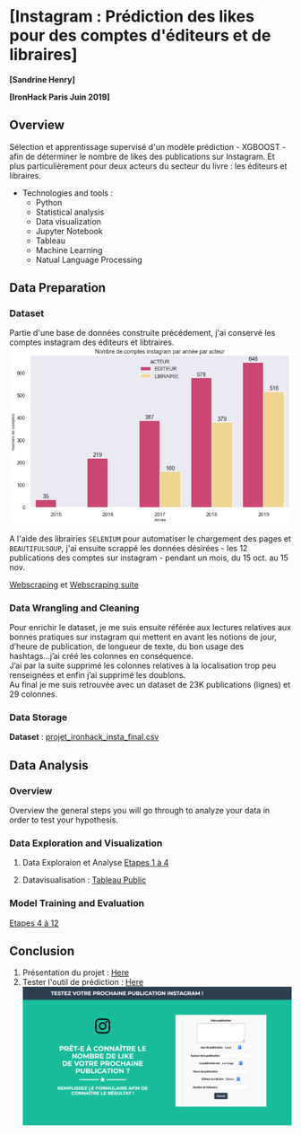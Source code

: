 # [Instagram : Prédiction des likes pour des comptes d'éditeurs et de libraires]

**[Sandrine Henry]**

**[IronHack Paris Juin 2019]**

## Overview

Sélection et apprentissage supervisé d'un modèle prédiction - XGBOOST - afin de déterminer le nombre de likes des publications sur Instagram. Et plus particulièrement pour deux acteurs du secteur du livre : les éditeurs et libraires.<br/>

* Technologies and tools :
	* Python
	* Statistical analysis
	* Data visualization
	* Jupyter Notebook
	* Tableau
	* Machine Learning
	* Natual Language Processing
    

## Data Preparation

### Dataset

Partie d'une base de données construite précédement, j'ai conservé les comptes instagram des éditeurs et libtraires. <br/>
![Editeurs_libraires_instagram](images/edi_lib_insta.png)

A l'aide des librairies `SELENIUM` pour automatiser le chargement des pages et `BEAUTIFULSOUP`, j'ai ensuite scrappé les données désirées - les 12 publications des comptes sur instagram - pendant un mois, du 15 oct. au 15 nov.

<a href="https://github.com/sandrineh/data-labs/blob/master/final-project/my-code/PROJET_FINAL_ETAPE_WEBSCRAPING.ipynb">Webscraping</a> et <a href="https://github.com/sandrineh/data-labs/blob/master/final-project/my-code/PROJET_FINAL_ETAPE_WEBSCRAPING_SUITE.ipynb">Webscraping suite</a>

### Data Wrangling and Cleaning

Pour enrichir le dataset, je me suis ensuite référée aux lectures relatives aux bonnes pratiques sur instagram qui mettent en avant les notions de jour, d’heure de publication, de longueur de texte, du bon usage des hashtags...j’ai créé les colonnes en conséquence. <br/>
J’ai par la suite supprimé les colonnes relatives à la localisation trop peu renseignées et enfin j’ai supprimé les doublons.
<br/>
Au final je me suis retrouvée avec un dataset de 23K publications (lignes) et 29 colonnes.

### Data Storage

**Dataset** : <a href="https://github.com/sandrineh/data-labs/tree/master/final-project/my-code/data" target="_blank">projet_ironhack_insta_final.csv</a>


## Data Analysis

### Overview

Overview the general steps you will go through to analyze your data in order to test your hypothesis.

### Data Exploration and Visualization

1. Data Exploraion et Analyse <a href="https://github.com/sandrineh/data-labs/blob/master/final-project/my-code/PROJET_FINAL_ETAPE_MACHINE_LEARNING.ipynb" target="_blank">Etapes 1 à 4</a><br/>

2. Datavisualisation : <a href="https://public.tableau.com/profile/sandrine.henry#!/vizhome/Ironhack_Instragram_project/Unmoisdepublications?publish=yes" target="_blank">Tableau Public</a>


### Model Training and Evaluation

<a href="https://github.com/sandrineh/data-labs/blob/master/final-project/my-code/PROJET_FINAL_ETAPE_MACHINE_LEARNING.ipynb" target="_blank">Etapes 4 à 12</a>


## Conclusion
1. Présentation du projet : <a href="https://sandrineh.github.io/docs/Projet_Ironhack_Final_Janvier_2020.pdf" target="_blank">Here</a>
2. Tester l'outil de prédiction : <a href="https://eleonoreh.pythonanywhere.com/" target="_blank">Here</a><br/>
<a href="https://eleonoreh.pythonanywhere.com/" target="_blank">![WebApp_Prediction_instagram](images/le_test_ultime.png)</a>